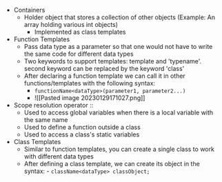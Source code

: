 - Containers
	- Holder object that stores a collection of other objects (Example: An array holding various int objects)
		- Implemented as class templates 
- Function Templates
	- Pass data type as a parameter so that one would not have to write the same code for different data types
	- Two keywords to support templates: template and 'typename'. second keyword can be replaced by the keyword 'class'
	- After declaring a function template we can call it in other functions/templates with the following syntax:
		- `functionName<dataType>(parameter1, parameter2...)`
		- ![[Pasted image 20230129171027.png]] 
- Scope resolution operator ::
	- Used to access global variables when there is a local variable with the same name 
	- Used to define a function outside a class 
	- Used to access a class's static variables
- Class Templates
	- Similar to function templates, you can create a single class to work with different data types
	- After defining a class template, we can create its object in the syntax:
			- `className<dataType> classObject;`
